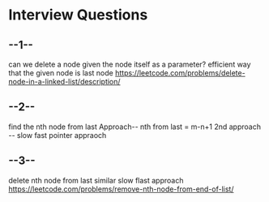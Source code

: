 # Interview Questions
 ## --1--
 can we delete a node given the node itself as a parameter?
 efficient way that the given node is last node
 https://leetcode.com/problems/delete-node-in-a-linked-list/description/

 ## --2--
 find the nth node from last
       Approach-- nth from last = m-n+1
       2nd approach -- slow fast pointer appraoch

## --3--
 delete nth node from last
 similar slow flast approach
    https://leetcode.com/problems/remove-nth-node-from-end-of-list/